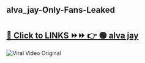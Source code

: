 
 ## alva_jay-Only-Fans-Leaked

# <h2><a href="https://clipsfans.com/alva_jay&ref=git">🔗 Click to LINKS ⏩⏩ 👉 🟢 alva jay </a></h2>

<a href="https://clipsfans.com/alva_jay&ref=git" rel="nofollow" data-target="animated-image.originalLink"><img src="https://i.ibb.co.com/xMMVF88/686577567.gif" alt="Viral Video Original" style="max-width: 100%; display: inline-block;" data-target="animated-image.originalImage"></a>
